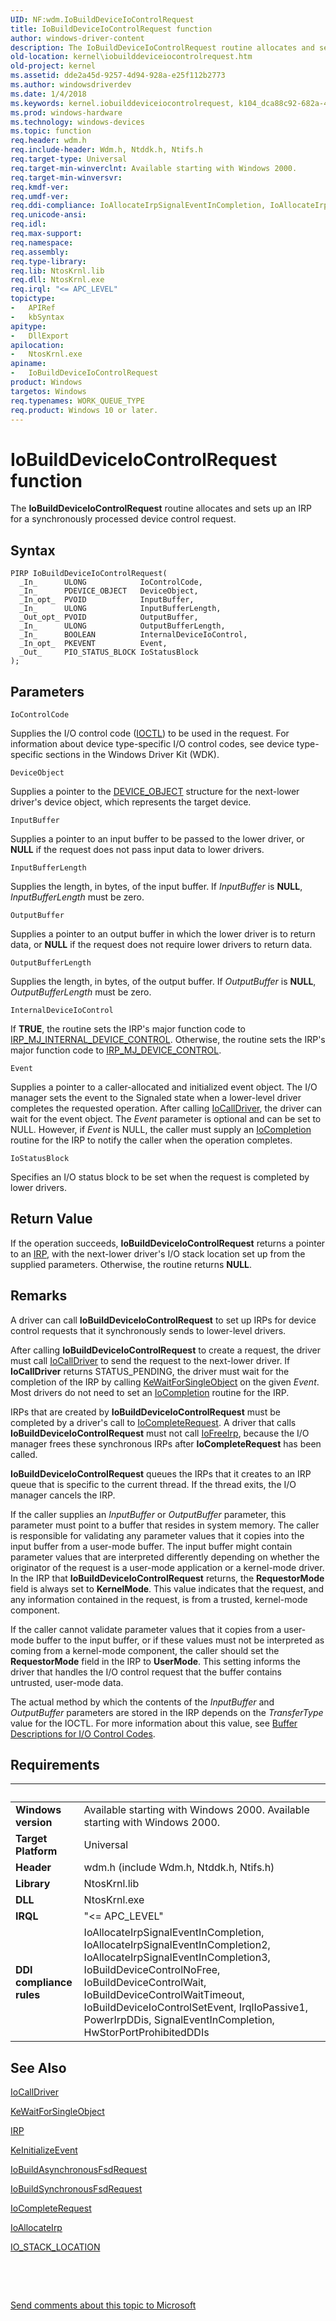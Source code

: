 ```yaml
---
UID: NF:wdm.IoBuildDeviceIoControlRequest
title: IoBuildDeviceIoControlRequest function
author: windows-driver-content
description: The IoBuildDeviceIoControlRequest routine allocates and sets up an IRP for a synchronously processed device control request.
old-location: kernel\iobuilddeviceiocontrolrequest.htm
old-project: kernel
ms.assetid: dde2a45d-9257-4d94-928a-e25f112b2773
ms.author: windowsdriverdev
ms.date: 1/4/2018
ms.keywords: kernel.iobuilddeviceiocontrolrequest, k104_dca88c92-682a-437e-963b-6fac4e9c39bf.xml, wdm/IoBuildDeviceIoControlRequest, IoBuildDeviceIoControlRequest routine [Kernel-Mode Driver Architecture], IoBuildDeviceIoControlRequest
ms.prod: windows-hardware
ms.technology: windows-devices
ms.topic: function
req.header: wdm.h
req.include-header: Wdm.h, Ntddk.h, Ntifs.h
req.target-type: Universal
req.target-min-winverclnt: Available starting with Windows 2000.
req.target-min-winversvr: 
req.kmdf-ver: 
req.umdf-ver: 
req.ddi-compliance: IoAllocateIrpSignalEventInCompletion, IoAllocateIrpSignalEventInCompletion2, IoAllocateIrpSignalEventInCompletion3, IoBuildDeviceControlNoFree, IoBuildDeviceControlWait, IoBuildDeviceControlWaitTimeout, IoBuildDeviceIoControlSetEvent, IrqlIoPassive1, PowerIrpDDis, SignalEventInCompletion, HwStorPortProhibitedDDIs
req.unicode-ansi: 
req.idl: 
req.max-support: 
req.namespace: 
req.assembly: 
req.type-library: 
req.lib: NtosKrnl.lib
req.dll: NtosKrnl.exe
req.irql: "<= APC_LEVEL"
topictype:
-	APIRef
-	kbSyntax
apitype:
-	DllExport
apilocation:
-	NtosKrnl.exe
apiname:
-	IoBuildDeviceIoControlRequest
product: Windows
targetos: Windows
req.typenames: WORK_QUEUE_TYPE
req.product: Windows 10 or later.
---
```



# IoBuildDeviceIoControlRequest function
The <b>IoBuildDeviceIoControlRequest</b> routine allocates and sets up an IRP for a synchronously processed device control request.

## Syntax

````
PIRP IoBuildDeviceIoControlRequest(
  _In_      ULONG            IoControlCode,
  _In_      PDEVICE_OBJECT   DeviceObject,
  _In_opt_  PVOID            InputBuffer,
  _In_      ULONG            InputBufferLength,
  _Out_opt_ PVOID            OutputBuffer,
  _In_      ULONG            OutputBufferLength,
  _In_      BOOLEAN          InternalDeviceIoControl,
  _In_opt_  PKEVENT          Event,
  _Out_     PIO_STATUS_BLOCK IoStatusBlock
);
````

## Parameters

`IoControlCode`

Supplies the I/O control code (<a href="https://msdn.microsoft.com/library/windows/hardware/ff551084">IOCTL</a>) to be used in the request. For information about device type-specific I/O control codes, see device type-specific sections in the Windows Driver Kit (WDK).

`DeviceObject`

Supplies a pointer to the <a href="..\wdm\ns-wdm-_device_object.md">DEVICE_OBJECT</a> structure for the next-lower driver's device object, which represents the target device.

`InputBuffer`

Supplies a pointer to an input buffer to be passed to the lower driver, or <b>NULL</b> if the request does not pass input data to lower drivers.

`InputBufferLength`

Supplies the length, in bytes, of the input buffer. If <i>InputBuffer</i> is <b>NULL</b>, <i>InputBufferLength</i> must be zero.

`OutputBuffer`

Supplies a pointer to an output buffer in which the lower driver is to return data, or <b>NULL</b> if the request does not require lower drivers to return data.

`OutputBufferLength`

Supplies the length, in bytes, of the output buffer. If <i>OutputBuffer</i> is <b>NULL</b>, <i>OutputBufferLength</i> must be zero.

`InternalDeviceIoControl`

If <b>TRUE</b>, the routine sets the IRP's major function code to <a href="https://msdn.microsoft.com/library/windows/hardware/ff550766">IRP_MJ_INTERNAL_DEVICE_CONTROL</a>. Otherwise, the routine sets the IRP's major function code to <a href="https://msdn.microsoft.com/library/windows/hardware/ff548649">IRP_MJ_DEVICE_CONTROL</a>.

`Event`

Supplies a pointer to a caller-allocated and initialized event object. The I/O manager sets the event to the Signaled state when a lower-level driver completes the requested operation. After calling <a href="..\wdm\nf-wdm-iocalldriver.md">IoCallDriver</a>, the driver can wait for the event object. The <i>Event</i> parameter is optional and can be set to NULL. However, if <i>Event</i> is NULL, the caller must supply an <a href="..\wdm\nc-wdm-io_completion_routine.md">IoCompletion</a> routine for the IRP to notify the caller when the operation completes.

`IoStatusBlock`

Specifies an I/O status block to be set when the request is completed by lower drivers.


## Return Value

If the operation succeeds, <b>IoBuildDeviceIoControlRequest</b> returns a pointer to an <a href="..\wdm\ns-wdm-_irp.md">IRP</a>, with the next-lower driver's I/O stack location set up from the supplied parameters. Otherwise, the routine returns <b>NULL</b>.

## Remarks

A driver can call <b>IoBuildDeviceIoControlRequest</b> to set up IRPs for device control requests that it synchronously sends to lower-level drivers.

After calling <b>IoBuildDeviceIoControlRequest</b> to create a request, the driver must call <a href="..\wdm\nf-wdm-iocalldriver.md">IoCallDriver</a> to send the request to the next-lower driver. If <b>IoCallDriver</b> returns STATUS_PENDING, the driver must wait for the completion of the IRP by calling <a href="..\wdm\nf-wdm-kewaitforsingleobject.md">KeWaitForSingleObject</a> on the given <i>Event</i>. Most drivers do not need to set an <a href="..\wdm\nc-wdm-io_completion_routine.md">IoCompletion</a> routine for the IRP.

IRPs that are created by <b>IoBuildDeviceIoControlRequest</b> must be completed by a driver's call to <a href="..\wdm\nf-wdm-iocompleterequest.md">IoCompleteRequest</a>. A driver that calls <b>IoBuildDeviceIoControlRequest</b> must not call <a href="..\wdm\nf-wdm-iofreeirp.md">IoFreeIrp</a>, because the I/O manager frees these synchronous IRPs after <b>IoCompleteRequest</b> has been called.

<b>IoBuildDeviceIoControlRequest</b> queues the IRPs that it creates to an IRP queue that is specific to the current thread. If the thread exits, the I/O manager cancels the IRP.

If the caller supplies an <i>InputBuffer</i> or <i>OutputBuffer</i> parameter, this parameter must point to a buffer that resides in system memory. The caller is responsible for validating any parameter values that it copies into the input buffer from a user-mode buffer. The input buffer might contain parameter values that are interpreted differently depending on whether the originator of the request is a user-mode application or a kernel-mode driver. In the IRP that <b>IoBuildDeviceIoControlRequest</b> returns, the <b>RequestorMode</b> field is always set to <b>KernelMode</b>. This value indicates that the request, and any information contained in the request, is from a trusted, kernel-mode component.

If the caller cannot validate parameter values that it copies from a user-mode buffer to the input buffer, or if these values must not be interpreted as coming from a kernel-mode component, the caller should set the <b>RequestorMode</b> field in the IRP to <b>UserMode</b>. This setting informs the driver that handles the I/O control request that the buffer contains untrusted, user-mode data.

The actual method by which the contents of the <i>InputBuffer</i> and <i>OutputBuffer</i> parameters are stored in the IRP depends on the <i>TransferType</i> value for the IOCTL. For more information about this value, see <a href="https://msdn.microsoft.com/library/windows/hardware/ff540663">Buffer Descriptions for I/O Control Codes</a>.

## Requirements
| &nbsp; | &nbsp; |
| ---- |:---- |
| **Windows version** | Available starting with Windows 2000. Available starting with Windows 2000. |
| **Target Platform** | Universal |
| **Header** | wdm.h (include Wdm.h, Ntddk.h, Ntifs.h) |
| **Library** | NtosKrnl.lib |
| **DLL** | NtosKrnl.exe |
| **IRQL** | "<= APC_LEVEL" |
| **DDI compliance rules** | IoAllocateIrpSignalEventInCompletion, IoAllocateIrpSignalEventInCompletion2, IoAllocateIrpSignalEventInCompletion3, IoBuildDeviceControlNoFree, IoBuildDeviceControlWait, IoBuildDeviceControlWaitTimeout, IoBuildDeviceIoControlSetEvent, IrqlIoPassive1, PowerIrpDDis, SignalEventInCompletion, HwStorPortProhibitedDDIs |

## See Also

<a href="..\wdm\nf-wdm-iocalldriver.md">IoCallDriver</a>



<a href="..\wdm\nf-wdm-kewaitforsingleobject.md">KeWaitForSingleObject</a>



<a href="..\wdm\ns-wdm-_irp.md">IRP</a>



<a href="..\wdm\nf-wdm-keinitializeevent.md">KeInitializeEvent</a>



<a href="..\wdm\nf-wdm-iobuildasynchronousfsdrequest.md">IoBuildAsynchronousFsdRequest</a>



<a href="..\wdm\nf-wdm-iobuildsynchronousfsdrequest.md">IoBuildSynchronousFsdRequest</a>



<a href="..\wdm\nf-wdm-iocompleterequest.md">IoCompleteRequest</a>



<a href="..\wdm\nf-wdm-ioallocateirp.md">IoAllocateIrp</a>



<a href="..\wdm\ns-wdm-_io_stack_location.md">IO_STACK_LOCATION</a>



 

 

<a href="mailto:wsddocfb@microsoft.com?subject=Documentation%20feedback [kernel\kernel]:%20IoBuildDeviceIoControlRequest routine%20 RELEASE:%20(1/4/2018)&amp;body=%0A%0APRIVACY STATEMENT%0A%0AWe use your feedback to improve the documentation. We don't use your email address for any other purpose, and we'll remove your email address from our system after the issue that you're reporting is fixed. While we're working to fix this issue, we might send you an email message to ask for more info. Later, we might also send you an email message to let you know that we've addressed your feedback.%0A%0AFor more info about Microsoft's privacy policy, see http://privacy.microsoft.com/en-us/default.aspx." title="Send comments about this topic to Microsoft">Send comments about this topic to Microsoft</a>